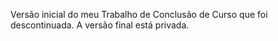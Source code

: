 Versão inicial do meu Trabalho de Conclusão de Curso que foi descontinuada.
A versão final está privada.

